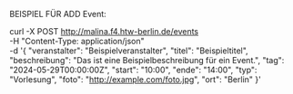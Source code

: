 BEISPIEL FÜR ADD Event:


curl -X POST http://malina.f4.htw-berlin.de/events \
-H "Content-Type: application/json" \
-d '{
    "veranstalter": "Beispielveranstalter",
    "titel": "Beispieltitel",
    "beschreibung": "Das ist eine Beispielbeschreibung für ein Event.",
    "tag": "2024-05-29T00:00:00Z",
    "start": "10:00",
    "ende": "14:00",
    "typ": "Vorlesung",
    "foto": "http://example.com/foto.jpg",
    "ort": "Berlin"
}'
